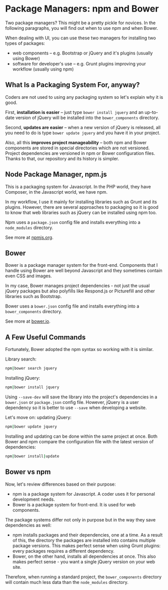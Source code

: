 Package Managers: npm and Bower
===============================

Two package managers? This might be a pretty pickle for novices. In the
following paragraphs, you will find out when to use npm and when Bower.

When dealing with UI, you can use these two managers for installing two types of
packages:

-   web components – e.g. Bootstrap or jQuery and it's plugins (usually using
    Bower)
-   software for developer's use – e.g. Grunt plugins improving your workflow
    (usually using npm)

What Is a Packaging System For, anyway?
---------------------------------------

Coders are not used to using any packaging system so let's explain why it is
good.

First, **installation is easier** – just type `bower install jquery` and an
up-to-date version of jQuery will be installed into the `bower_components`
directory.

Second, **updates are easier** – when a new version of jQuery is released, all
you need to do is type `bower update jquery` and you have it in your project.

Also, all this **improves project manageability** – both npm and Bower
components are stored in special directories which are not versioned. Project
dependencies are versioned in npm or Bower configuration files. Thanks to that,
our repository and its history is simpler.

Node Package Manager, npm.js
----------------------------

This is a packaging system for Javascript. In the PHP world, they have Composer,
in the Javascript world, we have npm.

In my workflow, I use it mainly for installing libraries such as Grunt and its
plugins. However, there are several approaches to packaging so it is good to
know that web libraries such as jQuery can be installed using npm too.

Npm uses a `package.json` config file and installs everything into a
`node_modules` directory.

See more at [npmjs.org](http://npmjs.org).

Bower
-----

Bower is a package manager system for the front-end. Components that I handle
using Bower are well beyond Javascript and they sometimes contain even CSS and
images.

In my case, Bower manages project dependencies - not just the usual jQuery
packages but also polyfills like Respond.js or Picturefill and other libraries
such as Bootstrap.

Bower uses a `bower.json` config file and installs everything into a
`bower_components` directory.

See more at [bower.io](http://bower.io).

A Few Useful Commands
---------------------

Fortunately, Bower adopted the npm syntax so working with it is similar.

Library search:

```bash
npm|bower search jquery
```

Installing jQuery:

```bash
npm|bower install jquery
```

Using `--save-dev` will save the library into the project's dependencies in a
`bower.json` or `package.json` config file. However, jQuery is a user dependency
so it is better to use `--save` when developing a website.

Let's move on: updating jQuery:

```bash
npm|bower update jquery
```

Installing and updating can be done within the same project at once. Both Bower
and npm compare the configuration file with the latest version of dependencies:

```bash
npm|bower install|update
```

Bower vs npm
------------

Now, let's review differences based on their purpose:

-   npm is a package system for Javascript. A coder uses it for personal
    development needs.
-   Bower is a package system for front-end. It is used for web components.

The package systems differ not only in purpose but in the way they save
dependencies as well:

-   npm installs packages and their dependencies, one at a time. As a result of
    this, the directory the packages are installed into contains multiple
    package versions. This makes perfect sense when using Grunt plugins: every
    packages requires a different dependency.
-   Bower, on the other hand, installs all dependencies at once. This also makes
    perfect sense - you want a single jQuery version on your web site.

Therefore, when running a standard project, the `bower_components` directory
will contain much less data than the `node_modules` directory.
